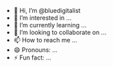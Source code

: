 - 👋 Hi, I’m @bluedigitalist
- 👀 I’m interested in ...
- 🌱 I’m currently learning ...
- 💞️ I’m looking to collaborate on ...
- 📫 How to reach me ...
- 😄 Pronouns: ...
- ⚡ Fun fact: ...

<!---
bluedigitalist/bluedigitalist is a ✨ special ✨ repository because its `README.md` (this file) appears on your GitHub profile.
You can click the Preview link to take a look at your changes.
--->
